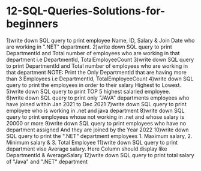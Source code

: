 # 12-SQL-Queries-Solutions-for-beginners
1)write down SQL query to print employee Name, ID, Salary & Join Date who are working in ".NET" department.
2)write down SQL query to print DepartmentId and Total number of employees who are working in that department i.e DepartmentId, TotalEmployeeCount
3)write down SQL query to print DepartmentId and Total number of employees who are working in that department NOTE: Print the Only DepartmentId that are having more than 3 Employees i.e DepartmentId, TotalEmployeeCount
4)write down SQL query to print the employees in order to their salary Highest to Lowest.
5)write down SQL query to print TOP 5 highest salaried employee.  
6)write down SQL query to print only "JAVA" departments employees who have joined within Jan 2021 to Dec 2021
7)write down SQL query to print employee who is working in .net and java department
8)write down SQL query to print employees whose not working in .net and whose salary is 20000 or more
9)write down SQL query to print employees who have no department assigned And they are joined by the Year 2022
10)write down SQL query to print the ".NET" department employees 1. Maximum salary, 2. Minimum salary & 3. Total Employee
11)write down SQL query to print department vise Average salary. Here Column should display like DepartmentId & AverageSalary
12)write down SQL query to print total salary of "Java" and ".NET" department
